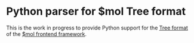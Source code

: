 # Python parser for $mol Tree format

This is the work in progress to provide Python support for the [Tree format](https://github.com/hyoo-ru/mam_mol/tree/master/tree2) of the [$mol frontend framework](https://github.com/hyoo-ru).

